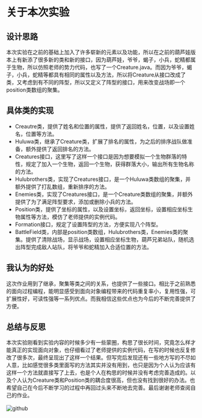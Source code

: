 # 关于本次实验
## 设计思路
本次实验在之前的基础上加入了许多崭新的元素以及功能，所以在之前的葫芦娃版本上有新添了很多新的类和新的接口，因为葫芦娃，爷爷，蝎子，小兵，蛇精都属于生物，所以仿照老师的势力代码，也写了一个Creature.java。而因为爷爷，蝎子，小兵，蛇精等都具有相同的属性以及方法，所以将Creature从接口改成了类，又考虑到有不同的阵型，所以又定义了阵型的接口，用来改变战场即一个position类数组的聚集。<br>
## 具体类的实现
* Creautre类，提供了姓名和位置的属性，提供了返回姓名，位置，以及设置姓名，位置等方法。<br>
* Huluwa类，继承了Creature类，扩展了排名的属性，为之后的排序战队做准备，额外提供了返回排名的方法。<br>
* Creatures接口，这里写了这样一个接口是因为想要模拟一个生物群落的特性，规定了加入一个生物，返回一个生物，获得群落大小，输出所有生物名称的方法。<br>
* Hulubrothers类，实现了Creatures接口，是一个Huluwa类数组的聚集，并额外提供了打乱数组，重新排序的方法。<br>
* Enemies类，实现了Creatures接口，是一个Creature类数组的聚集，并额外提供了为了满足阵型要求，添加或删除小兵的方法。<br>
* Position类，提供了坐标的属性，以及设置坐标，返回坐标，设置相应坐标生物属性等方法，模仿了老师提供的实例代码。<br>
* Formation接口，规定了设置阵型的方法，方便实现八个阵型。
* BattleField类，内部是position类数组，Hulubrothers类，Enemies类的聚集。提供了清除战场，显示战场，设置相应坐标生物，葫芦兄弟站队，随机选出阵型完成敌人站队，将爷爷和蛇精加入合适位置的方法。<br>
## 我认为的好处
这次作业用到了继承，聚集等类之间的关系，也提供了一些接口。相比于之前熟悉的面向过程编程，能明显感受到面向对象编程带来的代码重复率小，复用性强，可扩展性好，可读性强等一系列优点。而我相信这些优点也为今后的不断完善提供了方便。<br>
## 总结与反思
本次实验刚看到实验内容的时候多少有一些蒙圈，构思了很长时间，究竟怎么样才能真正的实现面向对象，也仔细看过了老师提供的实例代码，在写的时候也反复修改了很多次，最终呈现出了这样一个结果。但写完后发现还有一些地方写的不尽如人意，比如感觉很多类里面写的方法其实并没有用到，也只是因为个人认为应该有这样一个方法就直接写了上去，也是个人在构思的时候并没有考虑完善造成的。以及个人认为Creature类和Position类的耦合度很高，但也没有找到很好的办法。也希望自己在今后不断学习的过程中再回过头来不断地去完善。最后谢谢老师查阅自己的作业。<br>
<br>
![github](https://b-ssl.duitang.com/uploads/item/201601/31/20160131021103_M8LYr.jpeg)
